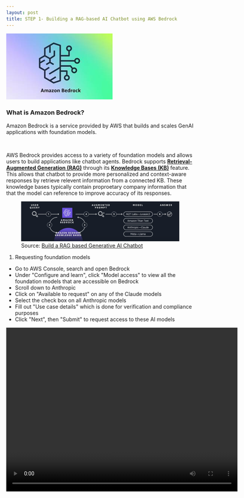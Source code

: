```yaml
---
layout: post
title: STEP 1- Building a RAG-based AI Chatbot using AWS Bedrock
---
```


<div class="container">
    <div class="column">
        <img src="public/images/aws_bedrock.jpeg">
    </div>
    <div class="column">
        <h3>What is Amazon Bedrock?</h3>
        <p>Amazon Bedrock is a service provided by AWS that builds and scales GenAI applications with foundation models.</p>
    </div>
</div>

<br>

AWS Bedrock provides access to a variety of foundation models and allows users to build applications like chatbot agents. Bedrock supports <a href="https://aws.amazon.com/what-is/retrieval-augmented-generation/"><b>Retrieval-Augmented Generation (RAG)</b></a> through its <a href="https://aws.amazon.com/bedrock/knowledge-bases/"><b>Knowledge Bases (KB)</b></a> feature. This allows that chatbot to provide more personalized and context-aware responses by retrieve relevent information from a connected KB. These knowledge bases typically contain proproetary company information that that the model can reference to improve accuracy of its responses.

<figure>
  <img src="public/images/rag.png">
  <figcaption>Source: <a href="https://youtu.be/hnyDDfo8e9Q?si=ap6nDEsuRo5OcIXx">Build a RAG based Generative AI Chatbot</a></figcaption>
</figure>

1. Requesting foundation models

- Go to AWS Console, search and open Bedrock
- Under "Configure and learn", click "Model access" to view all the foundation models that are accessible on Bedrock
- Scroll down to Anthropic
- Click on "Available to request" on any of the Claude models
- Select the check box on all Anthropic models
- Fill out "Use case details" which is done for verification and compliance purposes
- Click "Next", then "Submit" to request access to these AI models

<video width="620" height="440" controls>
  <source src="public/images/request_model.mp4" type="video/mp4">
  <source src="movie.ogg" type="video/ogg">
Your browser does not support the video tag.
</video>
